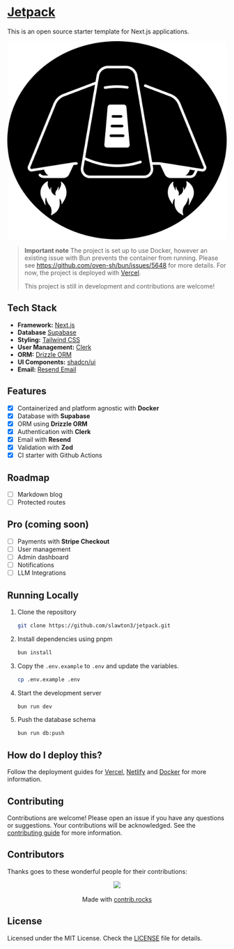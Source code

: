 # [Jetpack](https://tryjetpack.dev)

This is an open source starter template for Next.js applications.

[![Jetpack](./public/images/jetpack-logo.png)](https://oala.dev)

> **Important note**
> The project is set up to use Docker, however an existing issue with Bun prevents the container from running. Please see https://github.com/oven-sh/bun/issues/5648 for more details. For now, the project is deployed with [Vercel](https://vercel.com).
>
> This project is still in development and contributions are welcome!

## Tech Stack

- **Framework:** [Next.js](https://nextjs.org)
- **Database** [Supabase](https://supabase.com)
- **Styling:** [Tailwind CSS](https://tailwindcss.com)
- **User Management:** [Clerk](https://clerk.com)
- **ORM:** [Drizzle ORM](https://orm.drizzle.team)
- **UI Components:** [shadcn/ui](https://ui.shadcn.com)
- **Email:** [Resend Email](https://resend.com)

## Features

- [x] Containerized and platform agnostic with **Docker**
- [x] Database with **Supabase**
- [x] ORM using **Drizzle ORM**
- [x] Authentication with **Clerk**
- [x] Email with **Resend**
- [x] Validation with **Zod**
- [x] CI starter with Github Actions

## Roadmap

- [ ] Markdown blog
- [ ] Protected routes

## Pro (coming soon)

- [ ] Payments with **Stripe Checkout**
- [ ] User management
- [ ] Admin dashboard
- [ ] Notifications
- [ ] LLM Integrations

## Running Locally

1. Clone the repository

   ```bash
   git clone https://github.com/slawton3/jetpack.git
   ```

2. Install dependencies using pnpm

   ```bash
   bun install
   ```

3. Copy the `.env.example` to `.env` and update the variables.

   ```bash
   cp .env.example .env
   ```

4. Start the development server

   ```bash
   bun run dev
   ```

5. Push the database schema

   ```bash
   bun run db:push
   ```

## How do I deploy this?

Follow the deployment guides for [Vercel](https://create.t3.gg/en/deployment/vercel), [Netlify](https://create.t3.gg/en/deployment/netlify) and [Docker](https://create.t3.gg/en/deployment/docker) for more information.

## Contributing

Contributions are welcome! Please open an issue if you have any questions or suggestions. Your contributions will be acknowledged. See the [contributing guide](./CONTRIBUTING.md) for more information.

## Contributors

Thanks goes to these wonderful people for their contributions:

<p align="center">
 <a href="https://github.com/slawton3/jetpack/graphs/contributors">
   <img src="https://contrib.rocks/image?repo=slawton3/jetpack" />
 </a>
</p>

<p align="center">
 Made with <a rel="noopener noreferrer" target="_blank" href="https://contrib.rocks">contrib.rocks</a>
</p>

## License

Licensed under the MIT License. Check the [LICENSE](./LICENSE.md) file for details.
